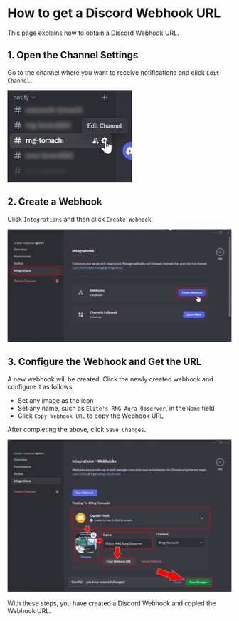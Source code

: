 # How to get a Discord Webhook URL

This page explains how to obtain a Discord Webhook URL.

## 1. Open the Channel Settings

Go to the channel where you want to receive notifications and click `Edit Channel`.

![Discord channel settings: Edit Channel button](/docs/assets/discord-webhook/click-edit-channel-btn.png)

## 2. Create a Webhook

Click `Integrations` and then click `Create Webhook`.

![Discord Integrations: Create Webhook button](/docs/assets/discord-webhook/create-webhook-btn.png)

## 3. Configure the Webhook and Get the URL

A new webhook will be created. Click the newly created webhook and configure it as follows:

- Set any image as the icon
- Set any name, such as `Elite's RNG Aura Observer`, in the `Name` field
- Click `Copy Webhook URL` to copy the Webhook URL

After completing the above, click `Save Changes`.

![Discord webhook settings and Save Changes button](/docs/assets/discord-webhook/webhook-settings.png)

With these steps, you have created a Discord Webhook and copied the Webhook URL.
